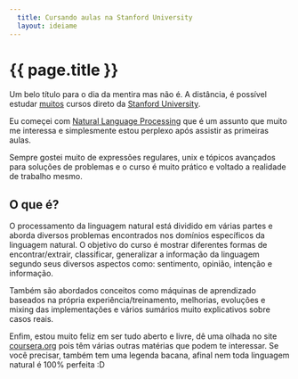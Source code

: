 ```yaml
---
  title: Cursando aulas na Stanford University
  layout: ideiame
---
```


# {{ page.title }}

Um belo título para o dia da mentira mas não é. A distância, é possível estudar [muitos][coursera] cursos direto da [Stanford University][stanford].

Eu começei com [Natural Language Processing][nlp] que é um assunto que muito me interessa e simplesmente estou perplexo após assistir as primeiras aulas.

Sempre gostei muito de expressões regulares, unix e tópicos avançados para soluções de problemas e o curso é muito prático e voltado a realidade de trabalho mesmo.

## O que é?

O processamento da linguagem natural está dividido em várias partes e aborda diversos problemas encontrados nos domínios específicos da linguagem natural. 
O objetivo do curso é mostrar diferentes formas de encontrar/extrair, classificar, generalizar a informação da linguagem segundo seus diversos aspectos como: sentimento, opinião, intenção e informação.

Também são abordados conceitos como máquinas de aprendizado baseados na própria experiência/treinamento, melhorias, evoluções e mixing das implementações e vários sumários muito explicativos sobre casos reais.

Enfim, estou muito feliz em ser tudo aberto e livre, dê uma olhada no site [coursera.org][coursera] pois têm várias outras matérias que podem te interessar. Se você precisar, também tem uma legenda bacana, afinal nem toda linguagem natural é 100% perfeita :D


[nlp]:http://nlp-class.org
[stanford]:http://stanford.edu
[coursera]:http://coursera.org

